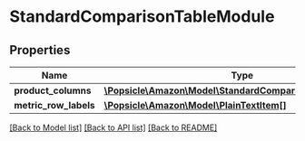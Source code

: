 # StandardComparisonTableModule

## Properties
Name | Type | Description | Notes
------------ | ------------- | ------------- | -------------
**product_columns** | [**\Popsicle\Amazon\Model\StandardComparisonProductBlock[]**](StandardComparisonProductBlock.md) |  | [optional] 
**metric_row_labels** | [**\Popsicle\Amazon\Model\PlainTextItem[]**](PlainTextItem.md) |  | [optional] 

[[Back to Model list]](../../README.md#documentation-for-models) [[Back to API list]](../../README.md#documentation-for-api-endpoints) [[Back to README]](../../README.md)

